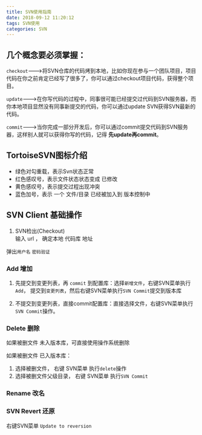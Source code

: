 ```yaml
---
title: SVN使用指南
date: 2018-09-12 11:20:12
tags: SVN使用
categories: SVN
---
```

## 几个概念要必须掌握：
`checkout`--->将SVN仓库的代码烤到本地，比如你现在参与一个团队项目，项目代码在你之前肯定已经写了很多了，你可以通过checkout项目代码，获得整个项目。

`update`--->在你写代码的过程中，同事很可能已经提交过代码到SVN服务器，而你本地项目显然没有同事新提交的代码，你可以通过update SVN获得SVN最新的代码。

`commit`--->当你完成一部分开发后，你可以通过commit提交代码到SVN服务器，这样别人就可以获得你写的代码，记得 **先update再commit**。

## TortoiseSVN图标介绍
+ 绿色对勾重载，表示Svn状态正常
+ 红色感叹号，表示文件状态状态变成 已修改
+ 黄色感叹号，表示提交过程出现冲突 
+ 蓝色加号，表示 一个 文件/目录 已经被加入到 版本控制中

## SVN Client 基础操作
1. SVN检出(Checkout)\
    输入 url ， 确定本地 代码库 地址

弹出`用户名` `密码验证`

### Add 增加
1. 先提交到变更列表，再 `commit` 到配置库：选择`新增文件`，右键SVN菜单执行`Add`， 提交到`变更列表`，然后右键SVN菜单执行`SVN Commit`提交到版本库

2. 不提交到变更列表，直接commit配置库：直接选择文件，右键SVN菜单执行`SVN Commit`操作。

### Delete 删除
如果被删文件 未入版本库，可直接使用操作系统删除

如果被删文件 已入版本库：
1. 选择被删文件， 右键 SVN菜单 执行`delete`操作
2. 选择被删文件父级目录， 右键 SVN菜单 执行`SVN Commit`

### Rename 改名


### SVN Revert 还原
右键SVN菜单 `Update to reversion`
